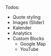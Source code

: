 Todos:
* Quote styling
* Images (Slider)
* Kalender
* Analytics
* Custom Blocks
  * Google Map
  * YouTube 
